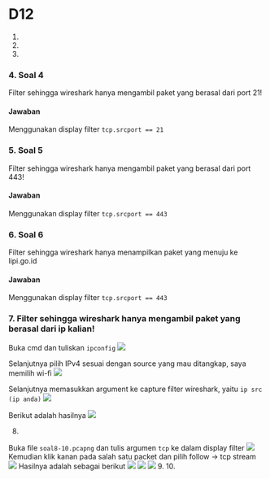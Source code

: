 # D12

1.
2.
3.
### 4. Soal 4
Filter sehingga wireshark hanya mengambil paket yang berasal dari port 21!

#### Jawaban

Menggunakan display filter `tcp.srcport == 21`

### 5. Soal 5
Filter sehingga wireshark hanya mengambil paket yang berasal dari port 443!

#### Jawaban

Menggunakan display filter `tcp.srcport == 443`

### 6. Soal 6
Filter sehingga wireshark hanya menampilkan paket yang menuju ke lipi.go.id
#### Jawaban

Menggunakan display filter `tcp.srcport == 443`

### 7. Filter sehingga wireshark hanya mengambil paket yang berasal dari ip kalian!

Buka cmd dan tuliskan ` ipconfig ` 
![](pic/pic1.png)

Selanjutnya pilih IPv4 sesuai dengan source yang mau ditangkap, saya memilih wi-fi
![](pic/pic2.png)

Selanjutnya memasukkan argument ke capture filter wireshark, yaitu ` ip src (ip anda) `
![](pic/pic3.png)

Berikut adalah hasilnya
![](pic/pic4.png)


8.
Buka file ` soal8-10.pcapng ` dan tulis argumen ` tcp ` ke dalam display filter
![](pic/pic5.png)
Kemudian klik kanan pada salah satu packet dan pilih follow -> tcp stream
![](pic/pic6.png)
Hasilnya adalah sebagai berikut
![](pic/pic7.png)
![](pic/pic8.png)
![](pic/pic9.png)
9.
10.
